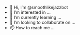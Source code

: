 - 👋 Hi, I’m @smoothlikejazzbot
- 👀 I’m interested in ...
- 🌱 I’m currently learning ...
- 💞️ I’m looking to collaborate on ...
- 📫 How to reach me ...

<!---
smoothlikejazzbot/smoothlikejazzbot is a ✨ special ✨ repository because its `README.md` (this file) appears on your GitHub profile.
You can click the Preview link to take a look at your changes.
--->
